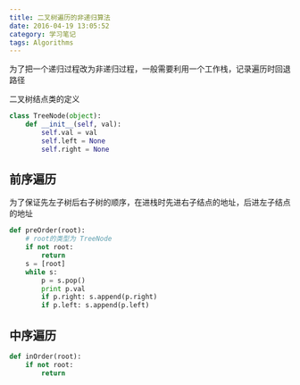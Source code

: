 ```yaml
---
title: 二叉树遍历的非递归算法
date: 2016-04-19 13:05:52
category: 学习笔记
tags: Algorithms
---
```


为了把一个递归过程改为非递归过程，一般需要利用一个工作栈，记录遍历时回退路径

二叉树结点类的定义
```python
class TreeNode(object):
    def __init__(self, val):
        self.val = val
        self.left = None
        self.right = None
```
<!--more-->

## 前序遍历
为了保证先左子树后右子树的顺序，在进栈时先进右子结点的地址，后进左子结点的地址
```python
def preOrder(root):
    # root的类型为 TreeNode
    if not root:
        return
    s = [root]
    while s:
        p = s.pop()
        print p.val
        if p.right: s.append(p.right) 
        if p.left: s.append(p.left) 
```

## 中序遍历
```python
def inOrder(root):
    if not root:
        return 

```
